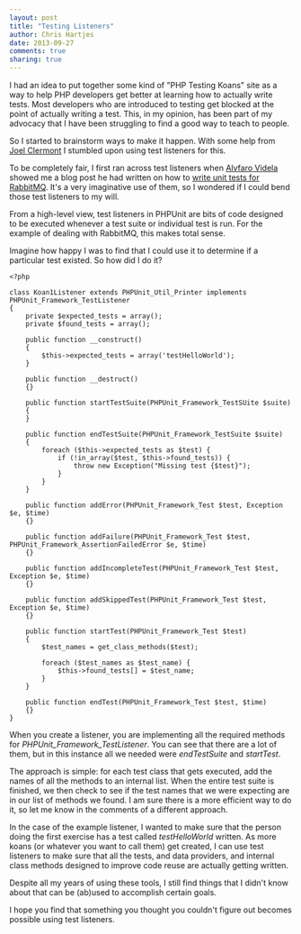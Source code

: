 ```yaml
---
layout: post
title: "Testing Listeners"
author: Chris Hartjes
date: 2013-09-27
comments: true
sharing: true
---
```

I had an idea to put together some kind of "PHP Testing Koans" site as a way
to help PHP developers get better at learning how to actually write tests. Most
developers who are introduced to testing get blocked at the point of actually
writing a test. This, in my opinion, has been part of my advocacy that I 
have been struggling to find a good way to teach to people.

So I started to brainstorm ways to make it happen. With some help from [Joel Clermont](https://twitter.com/jclermont)
I stumbled upon using test listeners for this.

To be completely fair, I first ran across test listeners when [Alvfaro Videla](https://twitter.com/old_sound)
showed me a blog post he had written on how to [write unit tests for RabbitMQ](http://videlalvaro.github.io/2013/04/using-rabbitmq-in-unit-tests.html).
It's a very imaginative use of them, so I wondered if I could bend those test
listeners to my will.

From a high-level view, test listeners in PHPUnit are bits of code designed
to be executed whenever a test suite or individual test is run. For the example
of dealing with RabbitMQ, this makes total sense.

Imagine how happy I was to find that I could use it to determine if a particular
test existed. So how did I do it?

~~~
<?php

class Koan1Listener extends PHPUnit_Util_Printer implements PHPUnit_Framework_TestListener
{
    private $expected_tests = array();
    private $found_tests = array();

    public function __construct()
    {
        $this->expected_tests = array('testHelloWorld');
    }

    public function __destruct()
    {}

    public function startTestSuite(PHPUnit_Framework_TestSUite $suite)
    {
    }
    
    public function endTestSuite(PHPUnit_Framework_TestSuite $suite)
    {
        foreach ($this->expected_tests as $test) {
            if (!in_array($test, $this->found_tests)) {
                throw new Exception("Missing test {$test}");
            }
        }
    }

    public function addError(PHPUnit_Framework_Test $test, Exception $e, $time)
    {}

    public function addFailure(PHPUnit_Framework_Test $test, PHPUnit_Framework_AssertionFailedError $e, $time)
    {}

    public function addIncompleteTest(PHPUnit_Framework_Test $test, Exception $e, $time)
    {}

    public function addSkippedTest(PHPUnit_Framework_Test $test, Exception $e, $time)
    {}

    public function startTest(PHPUnit_Framework_Test $test)
    {
        $test_names = get_class_methods($test);

        foreach ($test_names as $test_name) {
            $this->found_tests[] = $test_name;
        }
    }

    public function endTest(PHPUnit_Framework_Test $test, $time)
    {}
}

~~~ 

When you create a listener, you are implementing all the required methods
for *PHPUnit_Framework_TestListener*. You can see that there are a lot of
them, but in this instance all we needed were *endTestSuite* and *startTest*.

The approach is simple: for each test class that gets executed, add the names
of all the methods to an internal list. When the entire test suite is finished,
we then check to see if the test names that we were expecting are in our
list of methods we found. I am sure there is a more efficient way to do it, 
so let me know in the comments of a different approach.

In the case of the example listener, I wanted to make sure that the person
doing the first exercise has a test called *testHelloWorld* written. As more
koans (or whatever you want to call them) get created, I can use test listeners
to make sure that all the tests, and data providers, and internal class methods
designed to improve code reuse are actually getting written.

Despite all my years of using these tools, I still find things that I didn't 
know about that can be (ab)used to accomplish certain goals.

I hope you find that something you thought you couldn't figure out becomes
possible using test listeners. 
